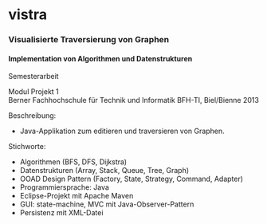 # vistra
### Visualisierte Traversierung von Graphen

#### Implementation von Algorithmen und Datenstrukturen

Semesterarbeit

Modul Projekt 1<br>
Berner Fachhochschule für Technik und Informatik BFH-TI, Biel/Bienne 2013


Beschreibung:
- Java-Applikation zum editieren und traversieren von Graphen.

Stichworte:
- Algorithmen (BFS, DFS, Dijkstra)
- Datenstrukturen (Array, Stack, Queue, Tree, Graph)
- OOAD Design Pattern (Factory, State, Strategy, Command, Adapter)
- Programmiersprache: Java
- Eclipse-Projekt mit Apache Maven
- GUI: state-machine, MVC mit Java-Observer-Pattern
- Persistenz mit XML-Datei
